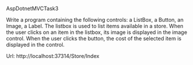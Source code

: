 AspDotnetMVCTask3

Write a program containing the following controls: a ListBox, a Button, an Image, a Label. The listbox is used to list items available in a store. When the user clicks on an item in the listbox, its image is displayed in the image control. When the user clicks the button, the cost of the selected item is displayed in the control.

Url: http://localhost:37314/Store/Index